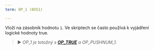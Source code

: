 ```yaml
---
term: OP_1 (0X51)

---
```

Vloží na zásobník hodnotu `1`. Ve skriptech se často používá k vyjádření logické hodnoty true.

> ► *OP_1 je totožný s **[OP_TRUE](/dictionnaire/O.md#op_true-0x51)** a OP_PUSHNUM_1.*